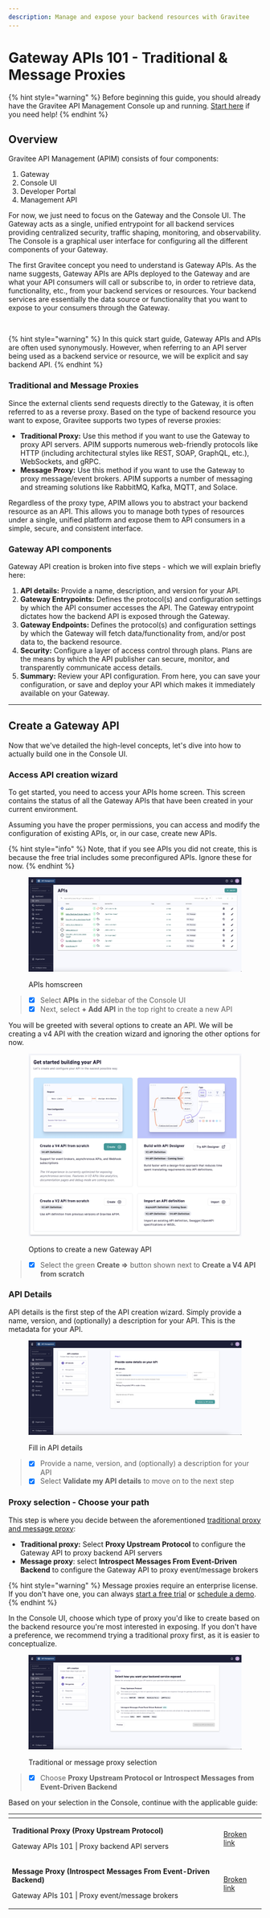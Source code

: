```yaml
---
description: Manage and expose your backend resources with Gravitee
---
```


# Gateway APIs 101 - Traditional & Message Proxies

{% hint style="warning" %}
Before beginning this guide, you should already have the Gravitee API Management Console up and running. [Start here](broken-reference) if you need help!
{% endhint %}

## Overview

Gravitee API Management (APIM) consists of four components:

1. Gateway
2. Console UI
3. Developer Portal
4. Management API

For now, we just need to focus on the Gateway and the Console UI. The Gateway acts as a single, unified entrypoint for all backend services providing centralized security, traffic shaping, monitoring, and observability. The Console is a graphical user interface for configuring all the different components of your Gateway.

The first Gravitee concept you need to understand is Gateway APIs. As the name suggests, Gateway APIs are APIs deployed to the Gateway and are what your API consumers will call or subscribe to, in order to retrieve data, functionality, etc., from your backend services or resources. Your backend services are essentially the data source or functionality that you want to expose to your consumers through the Gateway.

<img src="broken-reference" alt="" class="gitbook-drawing">

{% hint style="warning" %}
In this quick start guide, Gateway APIs and APIs are often used synonymously. However, when referring to an API server being used as a backend service or resource, we will be explicit and say backend API.
{% endhint %}

### Traditional and Message Proxies

Since the external clients send requests directly to the Gateway, it is often referred to as a reverse proxy. Based on the type of backend resource you want to expose, Gravitee supports two types of reverse proxies:

* **Traditional Proxy:** Use this method if you want to use the Gateway to proxy API servers. APIM supports numerous web-friendly protocols like HTTP (including architectural styles like REST, SOAP, GraphQL, etc.), WebSockets, and gRPC.
* **Message Proxy:** Use this method if you want to use the Gateway to proxy message/event brokers. APIM supports a number of messaging and streaming solutions like RabbitMQ, Kafka, MQTT, and Solace.

Regardless of the proxy type, APIM allows you to abstract your backend resource as an API. This allows you to manage both types of resources under a single, unified platform and expose them to API consumers in a simple, secure, and consistent interface.

### Gateway API components

Gateway API creation is broken into five steps - which we will explain briefly here:

1. **API details:** Provide a name, description, and version for your API.&#x20;
2. **Gateway Entrypoints:** Defines the protocol(s) and configuration settings by which the API consumer accesses the API. The Gateway entrypoint dictates how the backend API is exposed through the Gateway.
3. **Gateway Endpoints:** Defines the protocol(s) and configuration settings by which the Gateway will fetch data/functionality from, and/or post data to, the backend resource.
4. **Security:** Configure a layer of access control through plans. Plans are the means by which the API publisher can secure, monitor, and transparently communicate access details.
5. **Summary:** Review your API configuration. From here, you can save your configuration, or save and deploy your API which makes it immediately available on your Gateway.

***

## Create a Gateway API

Now that we've detailed the high-level concepts, let's dive into how to actually build one in the Console UI.

### Access API creation wizard

To get started, you need to access your APIs home screen. This screen contains the status of all the Gateway APIs that have been created in your current environment.

Assuming you have the proper permissions, you can access and modify the configuration of existing APIs, or, in our case, create new APIs.

{% hint style="info" %}
Note, that if you see APIs you did not create, this is because the free trial includes some preconfigured APIs. Ignore these for now.
{% endhint %}

<figure><img src="../../../.gitbook/assets/apis_homescreen (2).png" alt=""><figcaption><p>APIs homscreen</p></figcaption></figure>

> * [x] Select **APIs** in the sidebar of the Console UI
> * [x] Next, select **+ Add API** in the top right to create a new API

You will be greeted with several options to create an API. We will be creating a v4 API with the creation wizard and ignoring the other options for now.&#x20;

<figure><img src="../../../.gitbook/assets/options.png" alt=""><figcaption><p>Options to create a new Gateway API</p></figcaption></figure>

> * [x] Select the green **Create =>** button shown next to **Create a V4 API from scratch**

### API Details

API details is the first step of the API creation wizard. Simply provide a name, version, and (optionally) a description for your API. This is the metadata for your API.

<figure><img src="../../../.gitbook/assets/api_details.png" alt=""><figcaption><p>Fill in API details</p></figcaption></figure>

> * [x] Provide a name, version, and (optionally) a description for your API
> * [x] Select **Validate my API details** to move on to the next step

### Proxy selection - Choose your path

This step is where you decide between the aforementioned [traditional proxy and message proxy](./#traditional-and-message-proxies):

* **Traditional proxy:** Select **Proxy Upstream Protocol** to configure the Gateway API to proxy backend API servers
* **Message proxy**: select **Introspect Messages From Event-Driven Backend** to configure the Gateway API to proxy event/message brokers

{% hint style="warning" %}
Message proxies require an enterprise license. If you don't have one, you can always [start a free trial](../../install-guides/free-trial.md) or [schedule a demo](https://www.gravitee.io/demo).
{% endhint %}

In the Console UI, choose which type of proxy you'd like to create based on the backend resource you're most interested in exposing. If you don't have a preference, we recommend trying a traditional proxy first, as it is easier to conceptualize.

<figure><img src="../../../.gitbook/assets/traditional or message.png" alt=""><figcaption><p>Traditional or message proxy selection</p></figcaption></figure>

> * [x] Choose **Proxy Upstream Protocol or** **Introspect Messages from Event-Driven Backend**

Based on your selection in the Console, continue with the applicable guide:

<table data-card-size="large" data-view="cards"><thead><tr><th></th><th data-hidden data-card-target data-type="content-ref"></th></tr></thead><tbody><tr><td><p><strong>Traditional Proxy (Proxy Upstream Protocol)</strong></p><p></p><p>Gateway APIs 101 | Proxy backend API servers</p></td><td><a href="broken-reference">Broken link</a></td></tr><tr><td><p><strong>Message Proxy (Introspect Messages From Event-Driven Backend)</strong></p><p></p><p>Gateway APIs 101 | Proxy event/message brokers</p></td><td><a href="broken-reference">Broken link</a></td></tr></tbody></table>
